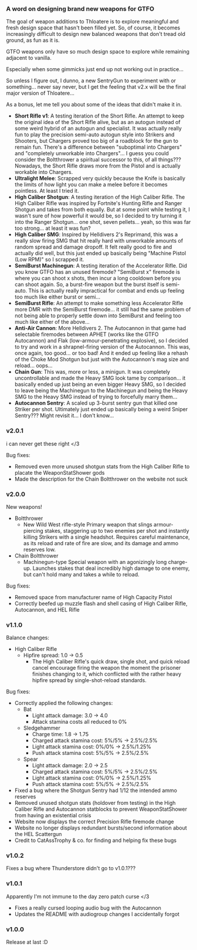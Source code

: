 ### A word on designing brand new weapons for GTFO

The goal of weapon additions to Thloatere is to explore meaningful and fresh design space that hasn't been filled yet. So, of course, it becomes increasingly difficult to design new balanced weapons that don't tread old ground, as fun as it is.

GTFO weapons only have so much design space to explore while remaining adjacent to vanilla.

Especially when some gimmicks just end up not working out in practice...

So unless I figure out, I dunno, a new SentryGun to experiment with or something... never say never, but I get the feeling that v2.x will be the final major version of Thloatere...

As a bonus, let me tell you about some of the ideas that didn't make it in.
- **Short Rifle v1**: A testing iteration of the Short Rifle. An attempt to keep the original idea of the Short Rifle alive, but as an autogun instead of some weird hybrid of an autogun and specialist. It was actually really fun to play the precision semi-auto autogun style into Strikers and Shooters, but Chargers proved too big of a roadblock for the gun to remain fun. There's a difference between "suboptimal into Chargers" and "completely unworkable into Chargers"... I guess you could consider the Boltthrower a spiritual successor to this, of all things??? Nowadays, the Short Rifle draws more from the Pistol and is actually workable into Chargers.
- **Ultralight Melee**: Scrapped very quickly because the Knife is basically the limits of how light you can make a melee before it becomes pointless. At least I tried it.
- **High Caliber Shotgun**: A testing iteration of the High Caliber Rifle. The High Caliber Rifle was inspired by Fortnite's Hunting Rifle and Ranger Shotgun and takes from both equally. But at some point while testing it, I wasn't sure of how powerful it would be, so I decided to try turning it into the Ranger Shotgun... one shot, seven pellets... yeah, so this was far too strong... at least it was fun?
- **High Caliber SMG**: Inspired by Helldivers 2's Reprimand, this was a really slow firing SMG that hit really hard with unworkable amounts of random spread and damage dropoff. It felt really good to fire and actually did well, but this just ended up basically being "Machine Pistol (Low RPM)" so I scrapped it.
- **SemiBurst Machinegun**: A testing iteration of the Accelerator Rifle. Did you know GTFO has an unused firemode? "SemiBurst x" firemode is where you can shoot x shots, then incur a long cooldown before you can shoot again. So, a burst-fire weapon but the burst itself is semi-auto. This is actually really impractical for combat and ends up feeling too much like either burst or semi...
- **SemiBurst Rifle**: An attempt to make something less Accelerator Rifle more DMR with the SemiBurst firemode... it still had the same problem of not being able to properly settle down into SemiBurst and feeling too much like either of the above...
- **Anti-Air Cannon**: More Helldivers 2. The Autocannon in that game had selectable firemodes between APHET (works like the GTFO Autocannon) and Flak (low-armour-penetrating explosive), so I decided to try and work in a shrapnel-firing version of the Autocannon. This was, once again, too good... or too bad! And it ended up feeling like a rehash of the Choke Mod Shotgun but just with the Autocannon's mag size and reload... oops...
- **Chain Gun**: This was, more or less, a minigun. It was completely uncontrollable and made the Heavy SMG look tame by comparison... it basically ended up just being an even bigger Heavy SMG, so I decided to leave being the Machinegun to the Machinegun and being the Heavy SMG to the Heavy SMG instead of trying to forcefully marry them...
- **Autocannon Sentry**: A scaled up 3-burst sentry gun that killed one Striker per shot. Ultimately just ended up basically being a weird Sniper Sentry??? Might revisit it... I don't know...

### v2.0.1

i can never get these right </3

Bug fixes:
- Removed even more unused shotgun stats from the High Caliber Rifle to placate the WeaponStatShower gods
- Made the description for the Chain Boltthrower on the website not suck

### v2.0.0

New weapons!
- Boltthrower
  - New Wild West rifle-style Primary weapon that slings armour-piercing stakes, staggering up to two enemies per shot and instantly killing Strikers with a single headshot. Requires careful maintenance, as its reload and rate of fire are slow, and its damage and ammo reserves low.
- Chain Boltthrower
  - Machinegun-type Special weapon with an agonizingly long charge-up. Launches stakes that deal incredibly high damage to one enemy, but can't hold many and takes a while to reload.

Bug fixes:
- Removed space from manufacturer name of High Capacity Pistol
- Correctly beefed up muzzle flash and shell casing of High Caliber Rifle, Autocannon, and HEL Rifle

### v1.1.0

Balance changes:
- High Caliber Rifle
  - Hipfire spread: 1.0 -> 0.5
    - The High Caliber Rifle's quick draw, single shot, and quick reload cancel encourage firing the weapon the moment the prisoner finishes changing to it, which conflicted with the rather heavy hipfire spread by single-shot-reload standards.

Bug fixes:
- Correctly applied the following changes:
  - Bat
    - Light attack damage: 3.0 -> 4.0
    - Attack stamina costs all reduced to 0%
  - Sledgehammer
    - Charge time: 1.8 -> 1.75
    - Charged attack stamina cost: 5%/5% -> 2.5%/2.5%
    - Light attack stamina cost: 0%/0% -> 2.5%/1.25%
    - Push attack stamina cost: 5%/5% -> 2.5%/2.5%
  - Spear
    - Light attack damage: 2.0 -> 2.5
    - Charged attack stamina cost: 5%/5% -> 2.5%/2.5%
    - Light attack stamina cost: 0%/0% -> 2.5%/1.25%
    - Push attack stamina cost: 5%/5% -> 2.5%/2.5%
- Fixed a bug where the Shotgun Sentry had 1/12 the intended ammo reserves
- Removed unused shotgun stats (holdover from testing) in the High Caliber Rifle and Autocannon statblocks to prevent WeaponStatShower from having an existential crisis
- Website now displays the correct Precision Rifle firemode change
- Website no longer displays redundant bursts/second information about the HEL Scattergun
- Credit to CatAssTrophy & co. for finding and helping fix these bugs

### v1.0.2

Fixes a bug where Thunderstore didn't go to v1.0.1???

### v1.0.1

Apparently I'm not immune to the day zero patch curse </3

- Fixes a really cursed looping audio bug with the Autocannon
- Updates the README with audiogroup changes I accidentally forgot

### v1.0.0

Release at last :D